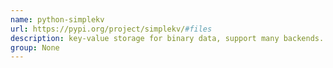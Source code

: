 ```yaml
---
name: python-simplekv
url: https://pypi.org/project/simplekv/#files
description: key-value storage for binary data, support many backends. URL : https://pypi.org/project/simplekv/#files Groups : None
group: None
---
```

